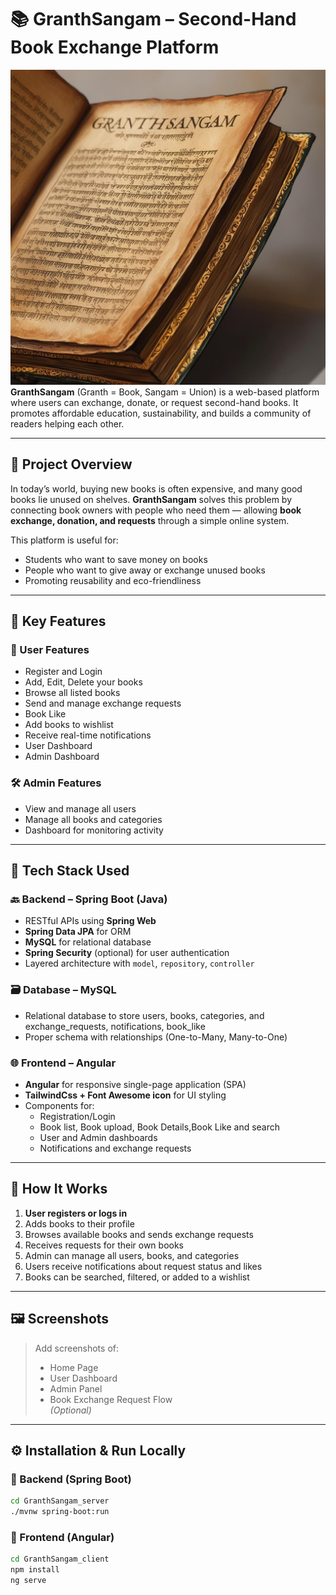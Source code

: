 # 📚 GranthSangam – Second-Hand Book Exchange Platform
![Alt text](./GranthSangam_client/src/assets/GranthSangam.jpg)
**GranthSangam** (Granth = Book, Sangam = Union) is a web-based platform where users can exchange, donate, or request second-hand books. It promotes affordable education, sustainability, and builds a community of readers helping each other.

---

## 🌟 Project Overview

In today’s world, buying new books is often expensive, and many good books lie unused on shelves. **GranthSangam** solves this problem by connecting book owners with people who need them — allowing **book exchange, donation, and requests** through a simple online system.

This platform is useful for:
- Students who want to save money on books
- People who want to give away or exchange unused books
- Promoting reusability and eco-friendliness

---

## 🚀 Key Features

### 👤 User Features
- Register and Login
- Add, Edit, Delete your books
- Browse all listed books
- Send and manage exchange requests
- Book Like 
- Add books to wishlist
- Receive real-time notifications
- User Dashboard
- Admin Dashboard

### 🛠️ Admin Features
- View and manage all users
- Manage all books and categories
- Dashboard for monitoring activity

---

## 🧰 Tech Stack Used

### 🔙 Backend – Spring Boot (Java)
- RESTful APIs using **Spring Web**
- **Spring Data JPA** for ORM
- **MySQL** for relational database
- **Spring Security** (optional) for user authentication
- Layered architecture with `model`, `repository`, `controller`

### 🗃️ Database – MySQL
- Relational database to store users, books, categories, and exchange_requests, notifications, book_like
- Proper schema with relationships (One-to-Many, Many-to-One)

### 🌐 Frontend – Angular
- **Angular** for responsive single-page application (SPA)
- **TailwindCss + Font Awesome icon** for UI styling
- Components for:
  - Registration/Login
  - Book list, Book upload, Book Details,Book Like and search
  - User and Admin dashboards
  - Notifications and exchange requests

---

## 🔄 How It Works

1. **User registers or logs in**
2. Adds books to their profile
3. Browses available books and sends exchange requests
4. Receives requests for their own books
5. Admin can manage all users, books, and categories
6. Users receive notifications about request status and likes
7. Books can be searched, filtered, or added to a wishlist

---

## 🖼️ Screenshots



> Add screenshots of:
> - Home Page  
> - User Dashboard  
> - Admin Panel  
> - Book Exchange Request Flow  
> *(Optional)*

---

## ⚙️ Installation & Run Locally

### 🔧 Backend (Spring Boot)
```bash
cd GranthSangam_server
./mvnw spring-boot:run
```

### 🔧 Frontend (Angular)
```bash
cd GranthSangam_client
npm install
ng serve
```